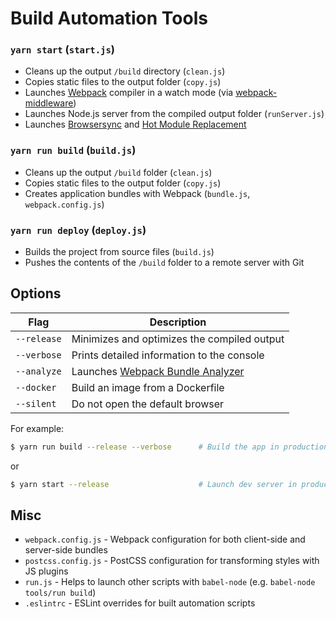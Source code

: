 # Build Automation Tools

### `yarn start` (`start.js`)

* Cleans up the output `/build` directory (`clean.js`)
* Copies static files to the output folder (`copy.js`)
* Launches [Webpack](https://webpack.github.io/) compiler in a watch mode (via [webpack-middleware](https://github.com/kriasoft/webpack-middleware))
* Launches Node.js server from the compiled output folder (`runServer.js`)
* Launches [Browsersync](https://browsersync.io/) and
  [Hot Module Replacement](https://webpack.github.io/docs/hot-module-replacement)

### `yarn run build` (`build.js`)

* Cleans up the output `/build` folder (`clean.js`)
* Copies static files to the output folder (`copy.js`)
* Creates application bundles with Webpack (`bundle.js`, `webpack.config.js`)

### `yarn run deploy` (`deploy.js`)

* Builds the project from source files (`build.js`)
* Pushes the contents of the `/build` folder to a remote server with Git

## Options

Flag        | Description
----------- | --------------------------------------------------
`--release` | Minimizes and optimizes the compiled output
`--verbose` | Prints detailed information to the console
`--analyze` | Launches [Webpack Bundle Analyzer](https://github.com/th0r/webpack-bundle-analyzer)
`--docker`  | Build an image from a Dockerfile
`--silent`  | Do not open the default browser

For example:

```sh
$ yarn run build --release --verbose      # Build the app in production mode
```

or

```sh
$ yarn start --release                    # Launch dev server in production mode
```

## Misc

* `webpack.config.js` - Webpack configuration for both client-side and server-side bundles
* `postcss.config.js` - PostCSS configuration for transforming styles with JS plugins
* `run.js` - Helps to launch other scripts with `babel-node` (e.g. `babel-node tools/run build`)
* `.eslintrc` - ESLint overrides for built automation scripts

